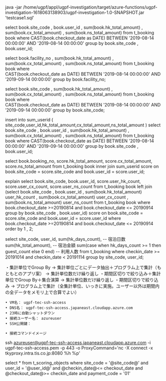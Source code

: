 java -jar /home/ugpf/appl/ugpf-investigation/target/azure-functions/ugpf-investigation-1618063138903/ugpf-investigation-1.0-SNAPSHOT.jar 'testcase1.sql'


select
    book.site_code
     , book.user_id
     , sum(book.hk_total_amount)
     , sum(book.cx_total_amount)
     , sum(book.ns_total_amount)
from
    t_booking book
where
    CAST(book.checkout_date as DATE) BETWEEN '2019-08-14 00:00:00' AND '2019-08-14 00:00:00'
group by
    book.site_code
        , book.user_id;
  
 select book.facility_no
  , sum(book.hk_total_amount)
  , sum(book.cx_total_amount)
  , sum(book.ns_total_amount)
from t_booking book 
where  
CAST(book.checkout_date as DATE) BETWEEN '2019-08-14 00:00:00' AND ’2019-09-14 00:00:00’
group by
  book.facility_no;


select book.site_code
  , sum(book.hk_total_amount)
  , sum(book.cx_total_amount)
  , sum(book.ns_total_amount)
from t_booking book
where  
CAST(book.checkout_date as DATE) BETWEEN '2019-08-14 00:00:00' AND ’2019-09-14 00:00:00’
group by
  book.site_code;




insert into sum_userid (
    site_code,user_id,hk_total_amount,cx_total_amount,ns_total_amount
)
select   book.site_code
     , book.user_id
     , sum(book.hk_total_amount)
     , sum(book.cx_total_amount)
     , sum(book.ns_total_amount)
from
    t_booking book
where CAST(book.checkout_date as DATE) BETWEEN '2019-08-14 00:00:00' AND '2019-09-14 00:00:00'
group by
    book.site_code
       , book.user_id;

select book.booking_no,
       score.hk_total_amount,
       score.cx_total_amount,
       score.ns_total_amount
from
    t_booking book
inner join
    sum_userid score
    on book.site_code = score.site_code
    and book.user_id = score.user_id;







explain select book.site_code, 
book.user_id,
score.user_hk_count, 
score.user_cx_count, 
score.user_ns_count
from 
t_booking book
left join 
(select
  book.site_code
  , book.user_id
  , sum(book.hk_total_amount) user_hk_count
  , sum(book.cx_total_amount) user_cx_count
  , sum(book.ns_total_amount) user_ns_count
from
  t_booking book 
where book.checkout_date >=20190814 and book.checkout_date <= 20190914
group by
  book.site_code
  , book.user_id) score
  on book.site_code = score.site_code
  and book.user_id = score.user_id
where book.checkout_date >=20190814 and book.checkout_date <= 20190914
order by
  1
  , 2;



select
  site_code,
  user_id,
  sum(hk_days_count),  -- 宿泊日数
  sum(hk_total_amount),  -- 宿泊金額
  sum(case when hk_days_count >= 1 then guest_count else 0 end)  -- 利用人数
from
  t_booking
where
  checkin_date >= 20191014 and checkin_date < 20191114
group by
  site_code,
  user_id;



・集計単位でGroup By → 集計単位ごとにデータ抽出＋プログラム上で集計（もともとのアプリ案） → 集計単位数だけ繰り返し
・期間区切りで絞り込み＋集計単位でGroup By＋集合演算 → 集計単位数だけ繰り返し
・期間区切りで絞り込み → プログラム上で集計（全集計単位、いっきに実施。ユーザー以外は期間内の全データをメモリ上で合算でよい）


	• VM名： ugpf-tec-ssh-access
	• DNS名： ugpf-tec-ssh-access.japaneast.cloudapp.azure.com
	• 23時に自動シャットダウン
	• 接続ユーザー名： azureuser
	• SSH公開鍵： 

	• 接続コマンドイメージ
ssh azureuser@ugpf-tec-ssh-access.japaneast.cloudapp.azure.com -i ugpf-tec-ssh-access.pem -p 443 -o ProxyCommand='nc -X connect -x tkyproxy.intra.tis.co.jp:8080 %h %p'



select
  * 
from
  t_scoring_objects 
where
  site_code = '@site_code@' 
  and user_id = '@user_id@' 
  and @checkin_date@<= checkout_date 
  and @checkout_date@>= checkin_date 
  and payment_code = '01'

